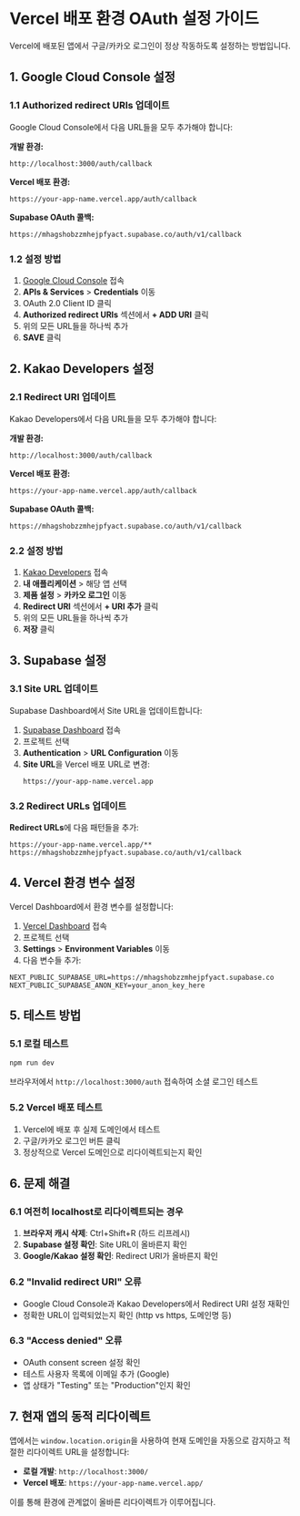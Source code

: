 # Vercel 배포 환경 OAuth 설정 가이드

Vercel에 배포된 앱에서 구글/카카오 로그인이 정상 작동하도록 설정하는 방법입니다.

## 1. Google Cloud Console 설정

### 1.1 Authorized redirect URIs 업데이트

Google Cloud Console에서 다음 URL들을 모두 추가해야 합니다:

**개발 환경:**
```
http://localhost:3000/auth/callback
```

**Vercel 배포 환경:**
```
https://your-app-name.vercel.app/auth/callback
```

**Supabase OAuth 콜백:**
```
https://mhagshobzzmhejpfyact.supabase.co/auth/v1/callback
```

### 1.2 설정 방법

1. [Google Cloud Console](https://console.cloud.google.com/) 접속
2. **APIs & Services** > **Credentials** 이동
3. OAuth 2.0 Client ID 클릭
4. **Authorized redirect URIs** 섹션에서 **+ ADD URI** 클릭
5. 위의 모든 URL들을 하나씩 추가
6. **SAVE** 클릭

## 2. Kakao Developers 설정

### 2.1 Redirect URI 업데이트

Kakao Developers에서 다음 URL들을 모두 추가해야 합니다:

**개발 환경:**
```
http://localhost:3000/auth/callback
```

**Vercel 배포 환경:**
```
https://your-app-name.vercel.app/auth/callback
```

**Supabase OAuth 콜백:**
```
https://mhagshobzzmhejpfyact.supabase.co/auth/v1/callback
```

### 2.2 설정 방법

1. [Kakao Developers](https://developers.kakao.com/) 접속
2. **내 애플리케이션** > 해당 앱 선택
3. **제품 설정** > **카카오 로그인** 이동
4. **Redirect URI** 섹션에서 **+ URI 추가** 클릭
5. 위의 모든 URL들을 하나씩 추가
6. **저장** 클릭

## 3. Supabase 설정

### 3.1 Site URL 업데이트

Supabase Dashboard에서 Site URL을 업데이트합니다:

1. [Supabase Dashboard](https://supabase.com/dashboard) 접속
2. 프로젝트 선택
3. **Authentication** > **URL Configuration** 이동
4. **Site URL**을 Vercel 배포 URL로 변경:
   ```
   https://your-app-name.vercel.app
   ```

### 3.2 Redirect URLs 업데이트

**Redirect URLs**에 다음 패턴들을 추가:

```
https://your-app-name.vercel.app/**
https://mhagshobzzmhejpfyact.supabase.co/auth/v1/callback
```

## 4. Vercel 환경 변수 설정

Vercel Dashboard에서 환경 변수를 설정합니다:

1. [Vercel Dashboard](https://vercel.com/dashboard) 접속
2. 프로젝트 선택
3. **Settings** > **Environment Variables** 이동
4. 다음 변수들 추가:

```
NEXT_PUBLIC_SUPABASE_URL=https://mhagshobzzmhejpfyact.supabase.co
NEXT_PUBLIC_SUPABASE_ANON_KEY=your_anon_key_here
```

## 5. 테스트 방법

### 5.1 로컬 테스트

```bash
npm run dev
```

브라우저에서 `http://localhost:3000/auth` 접속하여 소셜 로그인 테스트

### 5.2 Vercel 배포 테스트

1. Vercel에 배포 후 실제 도메인에서 테스트
2. 구글/카카오 로그인 버튼 클릭
3. 정상적으로 Vercel 도메인으로 리다이렉트되는지 확인

## 6. 문제 해결

### 6.1 여전히 localhost로 리다이렉트되는 경우

1. **브라우저 캐시 삭제**: Ctrl+Shift+R (하드 리프레시)
2. **Supabase 설정 확인**: Site URL이 올바른지 확인
3. **Google/Kakao 설정 확인**: Redirect URI가 올바른지 확인

### 6.2 "Invalid redirect URI" 오류

- Google Cloud Console과 Kakao Developers에서 Redirect URI 설정 재확인
- 정확한 URL이 입력되었는지 확인 (http vs https, 도메인명 등)

### 6.3 "Access denied" 오류

- OAuth consent screen 설정 확인
- 테스트 사용자 목록에 이메일 추가 (Google)
- 앱 상태가 "Testing" 또는 "Production"인지 확인

## 7. 현재 앱의 동적 리다이렉트

앱에서는 `window.location.origin`을 사용하여 현재 도메인을 자동으로 감지하고 적절한 리다이렉트 URL을 설정합니다:

- **로컬 개발**: `http://localhost:3000/`
- **Vercel 배포**: `https://your-app-name.vercel.app/`

이를 통해 환경에 관계없이 올바른 리다이렉트가 이루어집니다.
